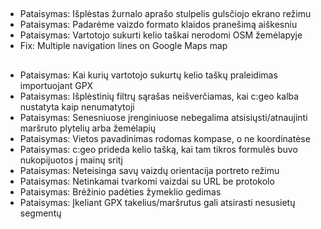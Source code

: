 ##
- Pataisymas: Išplėstas žurnalo aprašo stulpelis gulsčiojo ekrano režimu
- Pataisymas: Padarėme vaizdo formato klaidos pranešimą aiškesniu
- Pataisymas: Vartotojo sukurti kelio taškai nerodomi OSM žemėlapyje
- Fix: Multiple navigation lines on Google Maps map

##
- Pataisymas: Kai kurių vartotojo sukurtų kelio taškų praleidimas importuojant GPX
- Pataisymas: Išplėstinių filtrų sąrašas neišverčiamas, kai c:geo kalba nustatyta kaip nenumatytoji
- Pataisymas: Senesniuose įrenginiuose nebegalima atsisiųsti/atnaujinti maršruto plytelių arba žemėlapių
- Pataisymas: Vietos pavadinimas rodomas kompase, o ne koordinatėse
- Pataisymas: c:geo prideda kelio tašką, kai tam tikros formulės buvo nukopijuotos į mainų sritį
- Pataisymas: Neteisinga savų vaizdų orientacija portreto režimu
- Pataisymas: Netinkamai tvarkomi vaizdai su URL be protokolo
- Pataisymas: Brėžinio padėties žymeklio gedimas
- Pataisymas: Įkeliant GPX takelius/maršrutus gali atsirasti nesusietų segmentų
